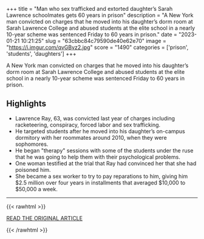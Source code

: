 +++
title = "Man who sex trafficked and extorted daughter’s Sarah Lawrence schoolmates gets 60 years in prison"
description = "A New York man convicted on charges that he moved into his daughter’s dorm room at Sarah Lawrence College and abused students at the elite school in a nearly 10-year scheme was sentenced Friday to 60 years in prison."
date = "2023-01-21 10:21:25"
slug = "63cbbc84c79590de40e62e70"
image = "https://i.imgur.com/qvGBvz2.jpg"
score = "1490"
categories = ['prison', 'students', 'daughters']
+++

A New York man convicted on charges that he moved into his daughter’s dorm room at Sarah Lawrence College and abused students at the elite school in a nearly 10-year scheme was sentenced Friday to 60 years in prison.

## Highlights

- Lawrence Ray, 63, was convicted last year of charges including racketeering, conspiracy, forced labor and sex trafficking.
- He targeted students after he moved into his daughter’s on-campus dormitory with her roommates around 2010, when they were sophomores.
- He began "therapy" sessions with some of the students under the ruse that he was going to help them with their psychological problems.
- One woman testified at the trial that Ray had convinced her that she had poisoned him.
- She became a sex worker to try to pay reparations to him, giving him $2.5 million over four years in installments that averaged $10,000 to $50,000 a week.

---

{{< rawhtml >}}
  <p class="article-category">
    <a target="_blank" href="https://www.nbcnews.com/news/us-news/man-sex-trafficked-extorted-daughters-sarah-lawrence-schoolmates-sente-rcna66740">READ THE ORIGINAL ARTICLE</a>
  </p>
{{< /rawhtml >}}
